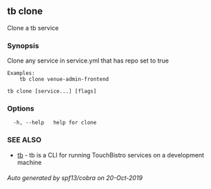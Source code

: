 ## tb clone

Clone a tb service

### Synopsis

Clone any service in service.yml that has repo set to true

	Examples:
		tb clone venue-admin-frontend

```
tb clone [service...] [flags]
```

### Options

```
  -h, --help   help for clone
```

### SEE ALSO

* [tb](tb.md)	 - tb is a CLI for running TouchBistro services on a development machine

###### Auto generated by spf13/cobra on 20-Oct-2019
